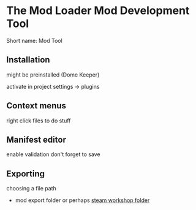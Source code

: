 # The Mod Loader Mod Development Tool

Short name: Mod Tool

## Installation

might be preinstalled (Dome Keeper)

activate in project settings -> plugins

## Context menus

right click files to do stuff

## Manifest editor

enable validation
don't forget to save

## Exporting
choosing a file path
- mod export folder or perhaps [steam workshop folder](../file_paths.md#steam-workshop-files)


